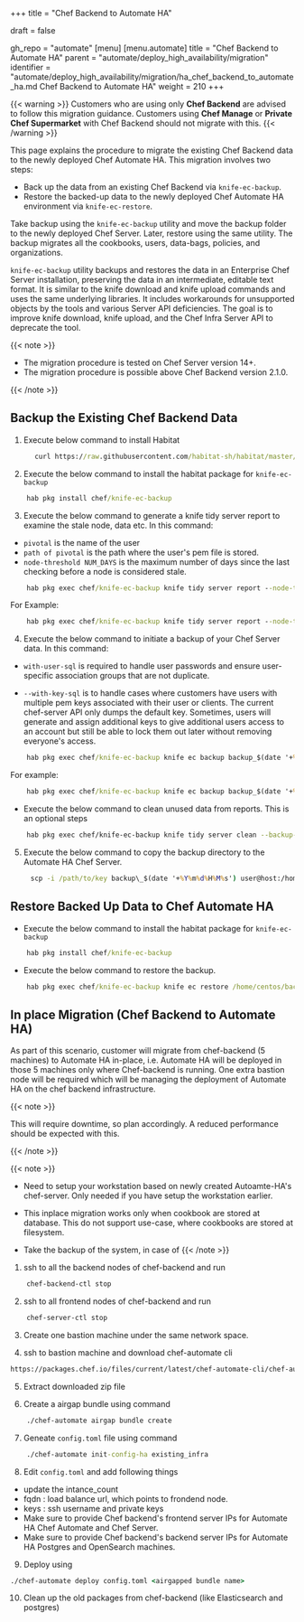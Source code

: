 +++
title = "Chef Backend to Automate HA"

draft = false

gh_repo = "automate"
[menu]
  [menu.automate]
    title = "Chef Backend to Automate HA"
    parent = "automate/deploy_high_availability/migration"
    identifier = "automate/deploy_high_availability/migration/ha_chef_backend_to_automate_ha.md Chef Backend to Automate HA"
    weight = 210
+++

{{< warning >}}
Customers who are using only **Chef Backend** are advised to follow this migration guidance. Customers using **Chef Manage** or **Private Chef Supermarket** with Chef Backend should not migrate with this.
{{< /warning >}}

This page explains the procedure to migrate the existing Chef Backend data to the newly deployed Chef Automate HA. This migration involves two steps:

-   Back up the data from an existing Chef Backend via `knife-ec-backup`.
-   Restore the backed-up data to the newly deployed Chef Automate HA environment via `knife-ec-restore`.

Take backup using the `knife-ec-backup` utility and move the backup folder to the newly deployed Chef Server. Later, restore using the same utility. The backup migrates all the cookbooks, users, data-bags, policies, and organizations.

`knife-ec-backup` utility backups and restores the data in an Enterprise Chef Server installation, preserving the data in an intermediate, editable text format. It is similar to the knife download and knife upload commands and uses the same underlying libraries. It includes workarounds for unsupported objects by the tools and various Server API deficiencies. The goal is to improve knife download, knife upload, and the Chef Infra Server API to deprecate the tool.

{{< note >}}

- The migration procedure is tested on Chef Server version 14+.
- The migration procedure is possible above Chef Backend version 2.1.0.

{{< /note >}}

## Backup the Existing Chef Backend Data

1.   Execute below command to install Habitat 
  ```cmd
        curl https://raw.githubusercontent.com/habitat-sh/habitat/master/components/hab/install.sh \ | sudo bash
  ```
 
2.   Execute the below command to install the habitat package for `knife-ec-backup`

```cmd
    hab pkg install chef/knife-ec-backup
```

3.   Execute the below command to generate a knife tidy server report to examine the stale node, data etc.
     In this command:
-   `pivotal` is the name of the user
-   `path of pivotal` is the path where the user's pem file is stored.
-   `node-threshold NUM_DAYS` is the maximum number of days since the last checking before a node is considered stale.

```cmd
    hab pkg exec chef/knife-ec-backup knife tidy server report --node-threshold 60 -s <chef server URL> -u <pivotal> -k <path of pivotal>
```
For Example:
```cmd
    hab pkg exec chef/knife-ec-backup knife tidy server report --node-threshold 60 -s https://chef.io -u pivotal -k /etc/opscode/pivotal.pem
```

4.   Execute the below command to initiate a backup of your Chef Server data. 
    In this command:

- `with-user-sql` is required to handle user passwords and ensure user-specific association groups that are not duplicate.

- `--with-key-sql` is to handle cases where customers have users with multiple pem keys associated with their user or clients. The current chef-server API only dumps the default key. Sometimes, users will generate and assign additional keys to give additional users access to an account but still be able to lock them out later without removing everyone's access.

```cmd
    hab pkg exec chef/knife-ec-backup knife ec backup backup_$(date '+%Y%m%d%H%M%s') --webui-key /etc/opscode/webui_priv.pem -s <chef server
```
For example: 
```cmd 
    hab pkg exec chef/knife-ec-backup knife ec backup backup_$(date '+%Y%m%d%H%M%s') --webui-key /etc/opscode/webui_priv.pem -s https://chef.io`.
```

-  Execute the below command to clean unused data from reports. This is an optional steps

``` bash
    hab pkg exec chef/knife-ec-backup knife tidy server clean --backup-path /path/to/an-ec-backup
```

5.   Execute the below command to copy the backup directory to the Automate HA Chef Server.
```cmd
     scp -i /path/to/key backup\_$(date '+%Y%m%d%H%M%s') user@host:/home/user
```

## Restore Backed Up Data to Chef Automate HA

-   Execute the below command to install the habitat package for `knife-ec-backup`
```cmd
    hab pkg install chef/knife-ec-backup
```

-   Execute the below command to restore the backup.
```cmd
    hab pkg exec chef/knife-ec-backup knife ec restore /home/centos/backup\_2021061013191623331154 -yes --concurrency 1 --webui-key /hab/svc/automate-cs-oc-erchef/data/webui\_priv.pem --purge -c /hab/pkgs/chef/chef-server-ctl/*/*/omnibus-ctl/spec/fixtures/pivotal.rb
```

## In place Migration (Chef Backend to Automate HA)

As part of this scenario, customer will migrate from chef-backend (5 machines) to Automate HA in-place, i.e. Automate HA will be deployed in those 5 machines only where Chef-backend is running. One extra bastion node will be required which will be managing the deployment of Automate HA on the chef backend infrastructure.

{{< note >}}

This will require downtime, so plan accordingly. A reduced performance should be expected with this. 

{{< /note >}}

{{< note >}}

- Need to setup your workstation based on newly created Autoamte-HA's chef-server. Only needed if you have setup the workstation earlier. 

- This inplace migration works only when cookbook are stored at database. This do not support use-case, where cookbooks are stored at filesystem. 

- Take the backup of the system, in case of 
{{< /note >}}

1. ssh to all the backend nodes of chef-backend and run 
```cmd
    chef-backend-ctl stop
```
2. ssh to all frontend nodes of chef-backend and run 
```cmd
    chef-server-ctl stop
```
3. Create one bastion machine under the same network space.

4. ssh to bastion machine and download chef-automate cli
```cmd
https://packages.chef.io/files/current/latest/chef-automate-cli/chef-automate_linux_amd64.zip
```
5. Extract downloaded zip file

6. Create a airgap bundle using command 
```cmd 
    ./chef-automate airgap bundle create 
```

7. Geneate `config.toml` file using command 
```cmd 
    ./chef-automate init-config-ha existing_infra 
```

8. Edit `config.toml` and add following things
- update the intance_count  
- fqdn : load balance url, which points to frondend node.
- keys : ssh username and private keys
- Make sure to provide Chef backend's frontend server IPs for Automate HA Chef Automate and Chef Server.
- Make sure to provide Chef backend's backend server IPs for Automate HA Postgres and OpenSearch machines.

9. Deploy using 
```cmd
./chef-automate deploy config.toml <airgapped bundle name>
```

10. Clean up the old packages from chef-backend (like Elasticsearch and postgres)